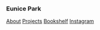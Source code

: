 ### Eunice Park 

[About](https://jyeunicepark.github.io/about.md)
[Projects](https://jyeunicepark.github.io/project.md)
[Bookshelf](https://jyeunicepark.github.io/bookshelf.md)
[Instagram](https://www.instagram/com/alwayscarryabo0k)


